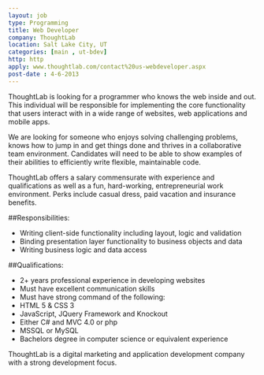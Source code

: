 ```yaml
---
layout: job
type: Programming
title: Web Developer
company: ThoughtLab
location: Salt Lake City, UT
categories: [main , ut-bdev]
http: http
apply: www.thoughtlab.com/contact%20us-webdeveloper.aspx
post-date : 4-6-2013
---
```


ThoughtLab is looking for a programmer who knows the web inside and out. This individual will be responsible for implementing the core functionality that users interact with in a wide range of websites, web applications and mobile apps.

We are looking for someone who enjoys solving challenging problems, knows how to jump in and get things done and thrives in a collaborative team environment. Candidates will need to be able to show examples of their abilities to efficiently write flexible, maintainable code.

ThoughtLab offers a salary commensurate with experience and qualifications as well as a fun, hard-working, entrepreneurial work environment. Perks include casual dress, paid vacation and insurance benefits.

##Responsibilities:
* Writing client-side functionality including layout, logic and validation
* Binding presentation layer functionality to business objects and data
* Writing business logic and data access

##Qualifications:
* 2+ years professional experience in developing websites
* Must have excellent communication skills
* Must have strong command of the following:
* HTML 5 & CSS 3
* JavaScript, JQuery Framework and Knockout
* Either C# and MVC 4.0 or php
* MSSQL or MySQL
* Bachelors degree in computer science or equivalent experience

ThoughtLab is a digital marketing and application development company with a strong development focus.